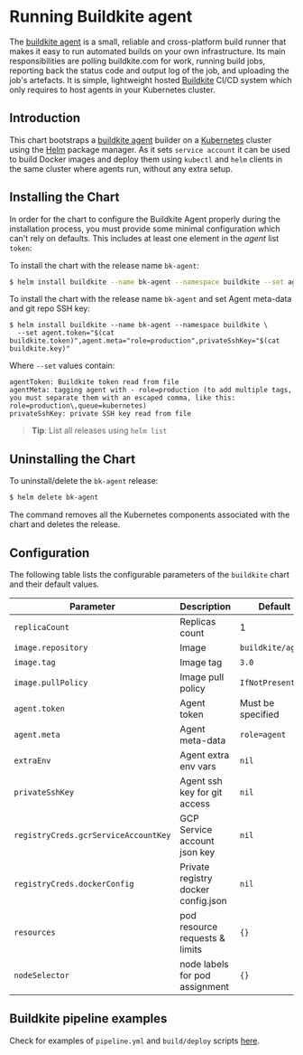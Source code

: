 # Running Buildkite agent

The [buildkite agent](https://buildkite.com/docs/agent) is a small, reliable and cross-platform build runner that makes it easy to run automated builds on your own infrastructure. Its main responsibilities are polling buildkite.com for work, running build jobs, reporting back the status code and output log of the job, and uploading the job's artefacts.
It is simple, lightweight hosted [Buildkite](https://buildkite.com) CI/CD system which only requires to host agents in your Kubernetes cluster.

## Introduction

This chart bootstraps a [buildkite agent](https://github.com/buildkite/docker-buildkite-agent) builder on a [Kubernetes](http://kubernetes.io) cluster using the [Helm](https://helm.sh) package manager.
As it sets `service account` it can be used to build Docker images and deploy them using `kubectl` and `helm` clients in the same cluster where agents run, without any extra setup.


## Installing the Chart

In order for the chart to configure the Buildkite Agent properly during the installation process, you must provide some minimal configuration which can't rely on defaults. This includes at least one element in the _agent_ list `token`:

To install the chart with the release name `bk-agent`:

```bash
$ helm install buildkite --name bk-agent --namespace buildkite --set agent.token="BUILDKITE_AGENT_TOKEN"
```

To install the chart with the release name `bk-agent` and set Agent meta-data and git repo SSH key:
```console
$ helm install buildkite --name bk-agent --namespace buildkite \
  --set agent.token="$(cat buildkite.token)",agent.meta="role=production",privateSshKey="$(cat buildkite.key)"
```

Where `--set` values contain:
```
agentToken: Buildkite token read from file
agentMeta: tagging agent with - role=production (to add multiple tags, you must separate them with an escaped comma, like this: role=production\,queue=kubernetes)
privateSshKey: private SSH key read from file
```

> **Tip**: List all releases using `helm list`

## Uninstalling the Chart

To uninstall/delete the `bk-agent` release:

```bash
$ helm delete bk-agent
```

The command removes all the Kubernetes components associated with the chart and deletes the release.

## Configuration

The following table lists the configurable parameters of the `buildkite` chart and their default values.

Parameter | Description | Default
--- | --- | ---
`replicaCount` | Replicas count | 1
`image.repository` | Image | `buildkite/agent`
`image.tag` | Image tag | `3.0`
`image.pullPolicy` | Image pull policy | `IfNotPresent`
`agent.token` | Agent token | Must be specified
`agent.meta` | Agent meta-data | `role=agent`
`extraEnv` | Agent extra env vars | `nil`
`privateSshKey` | Agent ssh key for git access | `nil`
`registryCreds.gcrServiceAccountKey` | GCP Service account json key | `nil`
`registryCreds.dockerConfig` | Private registry docker config.json | `nil`
`resources` | pod resource requests & limits | `{}`
`nodeSelector` | node labels for pod assignment | `{}`

## Buildkite pipeline examples

Check for examples of `pipeline.yml` and `build/deploy` scripts [here](pipeline-examples).
